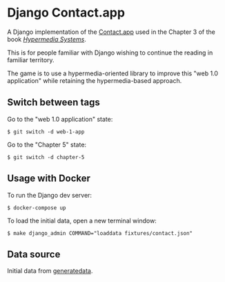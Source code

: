# Django Contact.app

A Django implementation of the [Contact.app](https://github.com/bigskysoftware/contact-app) used in the Chapter 3 of the book [*Hypermedia Systems*](https://hypermedia.systems/a-web-1-0-application/).

This is for people familiar with Django wishing to continue the reading in familiar territory.

The game is to use a hypermedia-oriented library to improve this "web 1.0 application" while retaining the hypermedia-based approach.

## Switch between tags

Go to the "web 1.0 application" state:

    $ git switch -d web-1-app

Go to the "Chapter 5" state:

    $ git switch -d chapter-5

## Usage with Docker

To run the Django dev server:

    $ docker-compose up

To load the initial data, open a new terminal window:

    $ make django_admin COMMAND="loaddata fixtures/contact.json"

## Data source

Initial data from [generatedata](https://github.com/benkeen/generatedata).
